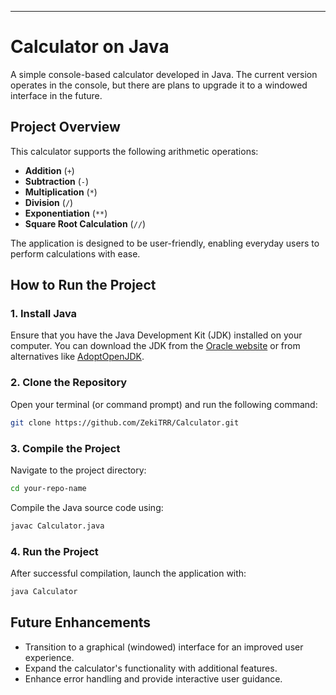 ---

# Calculator on Java

A simple console-based calculator developed in Java. The current version operates in the console, but there are plans to upgrade it to a windowed interface in the future.

## Project Overview

This calculator supports the following arithmetic operations:

- **Addition** (`+`)
- **Subtraction** (`-`)
- **Multiplication** (`*`)
- **Division** (`/`)
- **Exponentiation** (`**`)
- **Square Root Calculation** (`//`)

The application is designed to be user-friendly, enabling everyday users to perform calculations with ease.

## How to Run the Project

### 1. Install Java

Ensure that you have the Java Development Kit (JDK) installed on your computer. You can download the JDK from the [Oracle website](https://www.oracle.com/java/technologies/javase-downloads.html) or from alternatives like [AdoptOpenJDK](https://adoptopenjdk.net/).

### 2. Clone the Repository

Open your terminal (or command prompt) and run the following command:

```bash
git clone https://github.com/ZekiTRR/Calculator.git
```


### 3. Compile the Project

Navigate to the project directory:

```bash
cd your-repo-name
```

Compile the Java source code using:

```bash
javac Calculator.java
```

### 4. Run the Project

After successful compilation, launch the application with:

```bash
java Calculator
```


## Future Enhancements

- Transition to a graphical (windowed) interface for an improved user experience.
- Expand the calculator's functionality with additional features.
- Enhance error handling and provide interactive user guidance.


